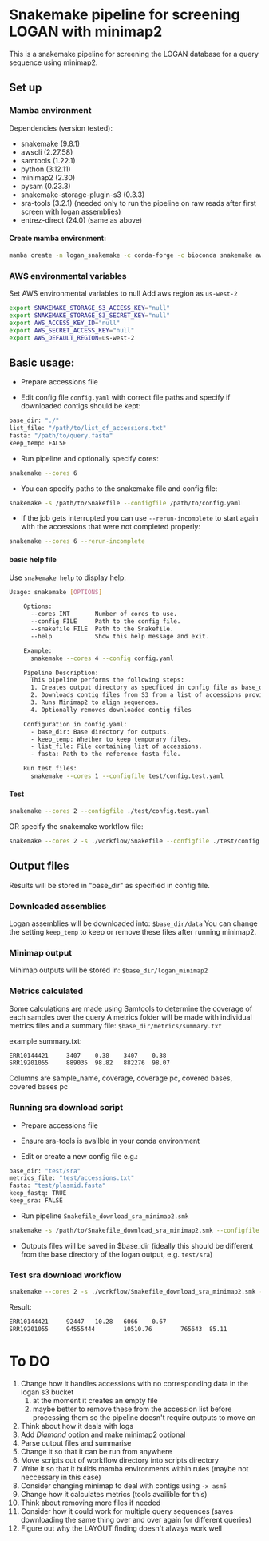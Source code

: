 # Snakemake pipeline for screening LOGAN with minimap2

This is a snakemake pipeline for screening the LOGAN database for a query sequence using minimap2.

## Set up 
### Mamba environment

Dependencies (version tested):

- snakemake (9.8.1)
- awscli (2.27.58)
- samtools (1.22.1)
- python (3.12.11)
- minimap2 (2.30)
- pysam (0.23.3)
- snakemake-storage-plugin-s3 (0.3.3)
- sra-tools (3.2.1) (needed only to run the pipeline on raw reads after first screen with logan assemblies)
- entrez-direct (24.0) (same as above)

#### Create mamba environment:

``` bash
mamba create -n logan_snakemake -c conda-forge -c bioconda snakemake awscli minimap2 samtools snakemake-storage-plugin-s3 pysam sra-tools entrez-direct
```

### AWS environmental variables

Set AWS environmental variables to null
Add aws region as `us-west-2`

``` bash
export SNAKEMAKE_STORAGE_S3_ACCESS_KEY="null"
export SNAKEMAKE_STORAGE_S3_SECRET_KEY="null"
export AWS_ACCESS_KEY_ID="null"
export AWS_SECRET_ACCESS_KEY="null"
export AWS_DEFAULT_REGION=us-west-2
```

## Basic usage:

- Prepare accessions file 

- Edit config file `config.yaml` with correct file paths and specify if downloaded contigs should be kept:

``` bash
base_dir: "./"
list_file: "/path/to/list_of_accessions.txt"
fasta: "/path/to/query.fasta"
keep_temp: FALSE
```

- Run pipeline and optionally specify cores:

``` bash
snakemake --cores 6
```

- You can specify paths to the snakemake file and config file:

``` bash
snakemake -s /path/to/Snakefile --configfile /path/to/config.yaml
```

- If the job gets interrupted you can use `--rerun-incomplete` to start again with the accessions that were not completed properly:

``` bash
snakemake --cores 6 --rerun-incomplete
```

#### basic help file 

Use `snakemake help` to display help:

```bash 
Usage: snakemake [OPTIONS]

    Options:
      --cores INT       Number of cores to use.
      --config FILE     Path to the config file.
      --snakefile FILE  Path to the Snakefile.
      --help            Show this help message and exit.

    Example:
      snakemake --cores 4 --config config.yaml

    Pipeline Description:
      This pipeline performs the following steps:
      1. Creates output directory as specficed in config file as base_dir.
      2. Downloads contig files from S3 from a list of accessions provided.
      3. Runs Minimap2 to align sequences.
      4. Optionally removes downloaded contig files

    Configuration in config.yaml:
      - base_dir: Base directory for outputs.
      - keep_temp: Whether to keep temporary files.
      - list_file: File containing list of accessions.
      - fasta: Path to the reference fasta file.

    Run test files:
      snakemake --cores 1 --configfile test/config.test.yaml
```

#### Test

```bash
snakemake --cores 2 --configfile ./test/config.test.yaml 
```
OR specify the snakemake workflow file:
```bash
snakemake --cores 2 -s ./workflow/Snakefile --configfile ./test/config.test.yaml  
```

## Output files

Results will be stored in "base_dir" as specified in config file.

### Downloaded assemblies
Logan assemblies will be downloaded into:
`$base_dir/data`
You can change the setting `keep_temp` to keep or remove these files after running minimap2.

### Minimap output
Minimap outputs will be stored in: 
`$base_dir/logan_minimap2`

### Metrics calculated
Some calculations are made using Samtools to determine the coverage of each samples over the query
A metrics folder will be made with individual metrics files and a summary file:
 `$base_dir/metrics/summary.txt`

example summary.txt:
``` bash
ERR10144421     3407    0.38    3407    0.38
SRR19201055     889035  98.82   882276  98.07
```

Columns are sample_name, coverage, coverage pc, covered bases, covered bases pc 

### Running sra download script

- Prepare accessions file 

- Ensure sra-tools is availble in your conda environment

- Edit or create a new config file e.g.:
``` bash
base_dir: "test/sra"
metrics_file: "test/accessions.txt"
fasta: "test/plasmid.fasta"
keep_fastq: TRUE
keep_sra: FALSE
```

- Run pipeline `Snakefile_download_sra_minimap2.smk`

``` bash
snakemake -s /path/to/Snakefile_download_sra_minimap2.smk --configfile /path/to/config.yaml
```

- Outputs files will be saved in $base_dir (ideally this should be different from the base directory of the logan output, e.g. `test/sra`)

### Test sra download workflow

``` bash 
snakemake --cores 2 -s ./workflow/Snakefile_download_sra_minimap2.smk --configfile ./test/config.test_sra.yaml 
```

Result:
``` bash
ERR10144421     92447   10.28   6066    0.67
SRR19201055     94555444        10510.76        765643  85.11
```

# To DO

1. Change how it handles accessions with no corresponding data in the logan s3 bucket
   1. at the moment it creates an empty file
   2. maybe better to remove these from the accession list before processing them so the pipeline doesn't require outputs to move on
2. Think about how it deals with logs
3. Add *Diamond* option and make minimap2 optional
4. Parse output files and summarise
5. Change it so that it can be run from anywhere
6. Move scripts out of workflow directory into scripts directory
7. Write it so that it builds mamba environments within rules (maybe not neccessary in this case)
8. Consider changing minimap to deal with contigs using `-x asm5`
9. Change how it calculates metrics (tools availible for this)
10. Think about removing more files if needed
11. Consider how it could work for multiple query sequences (saves downloading the same thing over and over again for different queries)
12. Figure out why the LAYOUT finding doesn't always work well